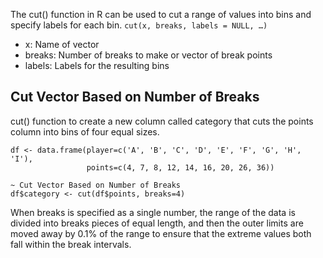 The cut() function in R can be used to cut a range of values into bins and specify labels for each bin.
            ```cut(x, breaks, labels = NULL, …)``` <br>
- x: Name of vector
- breaks: Number of breaks to make or vector of break points
- labels: Labels for the resulting bins
## Cut Vector Based on Number of Breaks
cut() function to create a new column called category that cuts the points column into bins of four equal sizes.
```
df <- data.frame(player=c('A', 'B', 'C', 'D', 'E', 'F', 'G', 'H', 'I'),
                 points=c(4, 7, 8, 12, 14, 16, 20, 26, 36))

~ Cut Vector Based on Number of Breaks
df$category <- cut(df$points, breaks=4)
```
When breaks is specified as a single number, the range of the data is divided into breaks pieces of equal length, and 
then the outer limits are moved away by 0.1% of the range to ensure that the extreme values both fall within the 
break intervals.
